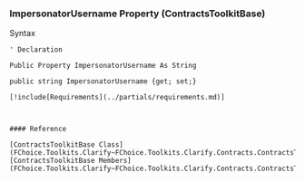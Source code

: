 ﻿### ImpersonatorUsername Property (ContractsToolkitBase)

Syntax

```vbnet
' Declaration

Public Property ImpersonatorUsername As String

public string ImpersonatorUsername {get; set;}

[!include[Requirements](../partials/requirements.md)]



#### Reference

[ContractsToolkitBase Class](FChoice.Toolkits.Clarify~FChoice.Toolkits.Clarify.Contracts.ContractsToolkitBase.md)  
[ContractsToolkitBase Members](FChoice.Toolkits.Clarify~FChoice.Toolkits.Clarify.Contracts.ContractsToolkitBase_members.md)
